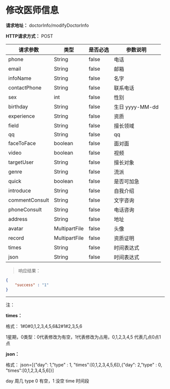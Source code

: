 # 修改医师信息

**请求地址：** doctorInfo/modifyDoctorInfo

**HTTP请求方式：** POST

| 请求参数 | 类型 | 是否必选 | 参数说明 |
| -- | -- | -- | -- |
| phone | String | false | 电话 |
| email | String | false | 邮箱 |
| infoName | String | false | 名字 |
| contactPhone | String | false | 联系电话 |
| sex | int | false | 性别 |
| birthday | String | false | 生日 yyyy-MM-dd |
| experience | String | false | 资质 |
| field | String | false | 擅长领域 |
| qq | String | false | qq |
| faceToFace | boolean | false | 面对面 |
| video | boolean | false | 视频 |
| targetUser | String | false | 擅长对象 |
| genre | String | false | 流派 |
| quick | boolean | false | 是否可加急 |
| introduce | String | false | 自我介绍 |
| commentConsult | String | false | 文字咨询 |
| phoneConsult | String | false | 电话咨询 |
| address | String | false | 地址 |
| avatar | MultipartFile | false | 头像 |
| record | MultipartFile | false | 资质证明 |
| times | String | false | 时间表达式 |
| json | String | false | 时间表达式 |

>响应结果：

```json
{
    "success" : "1"
}
```
----

注：

**times：**

格式：
1#0#0,1,2,3,4,5,6&2#1#2,3,5,6

1星期，0类型：0代表修改为有空，1代表修改为占用，0,1,2,3,4,5 代表几点0点1点

**json：**

格式：
json=[{"day": 1,"type" : 1, "times":[0,1,2,3,4,5,6]},{"day": 2,"type" : 0, "times":[0,1,2,3,4,5,6]}]

day 周几
type 0 有空，1 没空
time 时间段


